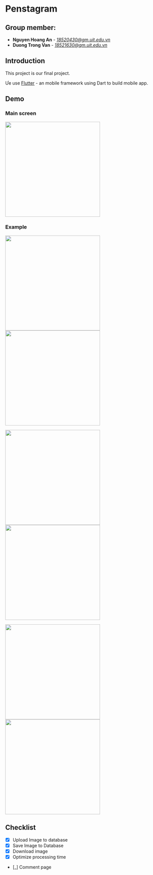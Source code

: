 # Penstagram
## Group member:
* **Nguyen Hoang An** - *18520430@gm.uit.edu.vn*
* **Duong Trong Van** - *18521630@gm.uit.edu.vn*
<!--te-->

## Introduction
This project is our final project. 

Ưe use [Flutter](https://flask.palletsprojects.com/en/1.1.x/) - an mobile framework using Dart to build mobile app.
## Demo

### Main screen
<p float="left">
  <img src="https://github.com/NguyenHoangAn0511/PenstagramMMLAB/blob/main/imgs/Screenshot_1637558482.png" width="300" />
  </p>

### Example

<p float="left">
  <img src="https://github.com/NguyenHoangAn0511/PenstagramMMLAB/blob/main/imgs/Screenshot_1637558504.png" width="300" />
  <img src="https://github.com/NguyenHoangAn0511/PenstagramMMLAB/blob/main/imgs/Screenshot_1637558510.png" width="300" /> 
</p>

<p float="left">
  <img src="https://github.com/NguyenHoangAn0511/PenstagramMMLAB/blob/main/imgs/Screenshot_1637558504.png" width="300" />
  <img src="https://github.com/NguyenHoangAn0511/PenstagramMMLAB/blob/main/imgs/Screenshot_1637558574.png" width="300" />
</p>

<p float="left">
  <img src="https://github.com/NguyenHoangAn0511/PenstagramMMLAB/blob/main/imgs/Screenshot_1637558615.png" width="300" /> 
  <img src="https://github.com/NguyenHoangAn0511/PenstagramMMLAB/blob/main/imgs/Screenshot_1637558619.png" width="300" /> 
</p>

## Checklist
- [x] Upload Image to database
- [x] Save Image to Database
- [x] Download image
- [x] Optimize processing time
- [_] Comment page
